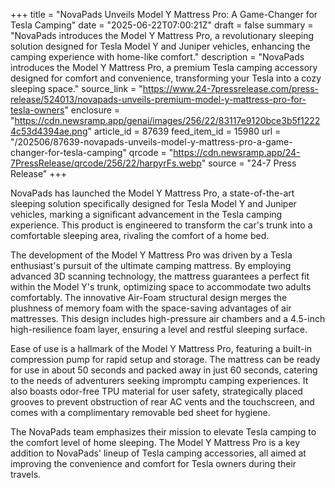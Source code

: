 +++
title = "NovaPads Unveils Model Y Mattress Pro: A Game-Changer for Tesla Camping"
date = "2025-06-22T07:00:21Z"
draft = false
summary = "NovaPads introduces the Model Y Mattress Pro, a revolutionary sleeping solution designed for Tesla Model Y and Juniper vehicles, enhancing the camping experience with home-like comfort."
description = "NovaPads introduces the Model Y Mattress Pro, a premium Tesla camping accessory designed for comfort and convenience, transforming your Tesla into a cozy sleeping space."
source_link = "https://www.24-7pressrelease.com/press-release/524013/novapads-unveils-premium-model-y-mattress-pro-for-tesla-owners"
enclosure = "https://cdn.newsramp.app/genai/images/256/22/83117e9120bce3b5f12224c53d4394ae.png"
article_id = 87639
feed_item_id = 15980
url = "/202506/87639-novapads-unveils-model-y-mattress-pro-a-game-changer-for-tesla-camping"
qrcode = "https://cdn.newsramp.app/24-7PressRelease/qrcode/256/22/harpyrFs.webp"
source = "24-7 Press Release"
+++

<p>NovaPads has launched the Model Y Mattress Pro, a state-of-the-art sleeping solution specifically designed for Tesla Model Y and Juniper vehicles, marking a significant advancement in the Tesla camping experience. This product is engineered to transform the car's trunk into a comfortable sleeping area, rivaling the comfort of a home bed.</p><p>The development of the Model Y Mattress Pro was driven by a Tesla enthusiast's pursuit of the ultimate camping mattress. By employing advanced 3D scanning technology, the mattress guarantees a perfect fit within the Model Y's trunk, optimizing space to accommodate two adults comfortably. The innovative Air-Foam structural design merges the plushness of memory foam with the space-saving advantages of air mattresses. This design includes high-pressure air chambers and a 4.5-inch high-resilience foam layer, ensuring a level and restful sleeping surface.</p><p>Ease of use is a hallmark of the Model Y Mattress Pro, featuring a built-in compression pump for rapid setup and storage. The mattress can be ready for use in about 50 seconds and packed away in just 60 seconds, catering to the needs of adventurers seeking impromptu camping experiences. It also boasts odor-free TPU material for user safety, strategically placed grooves to prevent obstruction of rear AC vents and the touchscreen, and comes with a complimentary removable bed sheet for hygiene.</p><p>The NovaPads team emphasizes their mission to elevate Tesla camping to the comfort level of home sleeping. The Model Y Mattress Pro is a key addition to NovaPads' lineup of Tesla camping accessories, all aimed at improving the convenience and comfort for Tesla owners during their travels.</p>